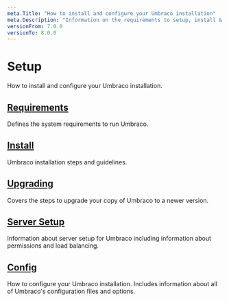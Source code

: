 ```yaml
---
meta.Title: "How to install and configure your Umbraco installation"
meta.Description: "Information on the requirements to setup, install & upgrade Umbraco"
versionFrom: 7.0.0
versionTo: 8.0.0
---
```


# Setup

How to install and configure your Umbraco installation.

## [Requirements](Requirements/)

Defines the system requirements to run Umbraco.

## [Install](Install/)

Umbraco installation steps and guidelines.

## [Upgrading](Upgrading/)

Covers the steps to upgrade your copy of Umbraco to a newer version.

## [Server Setup](Server-Setup/)

Information about server setup for Umbraco including information about permissions and load balancing.

## [Config](../../Reference/Config/)

How to configure your Umbraco installation. Includes information about all of Umbraco's configuration files and options.
